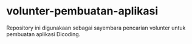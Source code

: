 # volunter-pembuatan-aplikasi
Repository ini digunakaan sebagai sayembara pencarian volunter untuk pembuatan aplikasi Dicoding.

